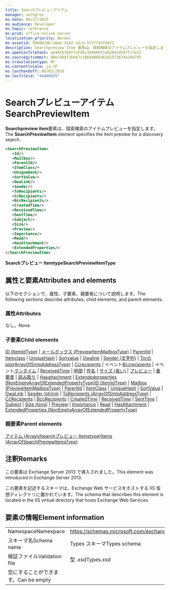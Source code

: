 ```yaml
---
title: Searchプレビューアイテム
manager: sethgros
ms.date: 09/17/2015
ms.audience: Developer
ms.topic: reference
ms.prod: office-online-server
localization_priority: Normal
ms.assetid: 59b0b2db-a0ae-4162-a2cb-5f37f42fe872
description: Searchpreview Item 要素は、探索検索のアイテムプレビューを指定します。
ms.openlocfilehash: ab48353b0ffaf4bc3b9409f1a620d145bffc7a13
ms.sourcegitcommit: 88ec988f2bb67c1866d06b361615f3674a24e795
ms.translationtype: MT
ms.contentlocale: ja-JP
ms.lasthandoff: 06/03/2020
ms.locfileid: "44466935"
---
```

# <a name="searchpreviewitem"></a><span data-ttu-id="e9bba-103">Searchプレビューアイテム</span><span class="sxs-lookup"><span data-stu-id="e9bba-103">SearchPreviewItem</span></span>

<span data-ttu-id="e9bba-104">**Searchpreview item**要素は、探索検索のアイテムプレビューを指定します。</span><span class="sxs-lookup"><span data-stu-id="e9bba-104">The **SearchPreviewItem** element specifies the item preview for a discovery search.</span></span> 
  
```XML
<SearchPreviewItem>
   <Id/>
   <Mailbox/>
   <ParentId/>
   <ItemClass/>
   <UniqueHash/>
   <SortValue/>
   <OwaLink/>
   <Sender/>
   <ToRecipients/>
   <CcRecipients/>
   <BccRecipients/>
   <CreatedTime/>
   <ReceivedTime/>
   <SentTime/>
   <Subject/>
   <Size/>
   <Preview/>
   <Importance/>
   <Read/>
   <HasAttachment/>
   <ExtendedProperties/>
</SearchPreviewItem>
```

 <span data-ttu-id="e9bba-105">**Searchプレビュー Itemtype**</span><span class="sxs-lookup"><span data-stu-id="e9bba-105">**SearchPreviewItemType**</span></span>
## <a name="attributes-and-elements"></a><span data-ttu-id="e9bba-106">属性と要素</span><span class="sxs-lookup"><span data-stu-id="e9bba-106">Attributes and elements</span></span>

<span data-ttu-id="e9bba-107">以下のセクションで、属性、子要素、親要素について説明します。</span><span class="sxs-lookup"><span data-stu-id="e9bba-107">The following sections describe attributes, child elements, and parent elements.</span></span>
  
### <a name="attributes"></a><span data-ttu-id="e9bba-108">属性</span><span class="sxs-lookup"><span data-stu-id="e9bba-108">Attributes</span></span>

<span data-ttu-id="e9bba-109">なし。</span><span class="sxs-lookup"><span data-stu-id="e9bba-109">None.</span></span>
  
### <a name="child-elements"></a><span data-ttu-id="e9bba-110">子要素</span><span class="sxs-lookup"><span data-stu-id="e9bba-110">Child elements</span></span>

<span data-ttu-id="e9bba-111">[ID (ItemIdType)](id-itemidtype.md)  | [メールボックス (PreviewItemMailboxType)](mailbox-previewitemmailboxtype.md)  | [ParentId](parentid.md)  | [Itemclass](itemclass.md)  | [UniqueHash](uniquehash.md)  | [Sortvalue](sortvalue.md)  | [Owalink](owalink.md)  | [Sender (文字列)](sender-string.md)  | [Torの pipi(ArrayOfSmtpAddressType)](torecipients-arrayofsmtpaddresstype.md)  | [Ccrecipients](ccrecipients.md)  |  イベント[Bccrecipients](bccrecipients.md)  |  イベント[ランタイム](createdtime.md)  | [ReceivedTime](receivedtime.md)  | [時間](senttime.md)  | [件名](subject.md)  | [サイズ (長い)](size-long.md)  | [プレビュー](preview-ex15websvcsotherref.md)  | [重要度](importance.md)  | [読み取り](read.md)  | [Hasattachment](hasattachment.md)  | [Extendedproperties (NonEmptyArrayOfExtendedPropertyType)](extendedproperties-nonemptyarrayofextendedpropertytype.md)</span><span class="sxs-lookup"><span data-stu-id="e9bba-111">[ID (ItemIdType)](id-itemidtype.md) | [Mailbox (PreviewItemMailboxType)](mailbox-previewitemmailboxtype.md) | [ParentId](parentid.md) | [ItemClass](itemclass.md) | [UniqueHash](uniquehash.md) | [SortValue](sortvalue.md) | [OwaLink](owalink.md) | [Sender (string)](sender-string.md) | [ToRecipients (ArrayOfSmtpAddressType)](torecipients-arrayofsmtpaddresstype.md) | [CcRecipients](ccrecipients.md) | [BccRecipients](bccrecipients.md) | [CreatedTime](createdtime.md) | [ReceivedTime](receivedtime.md) | [SentTime](senttime.md) | [Subject](subject.md) | [Size (long)](size-long.md) | [Preview](preview-ex15websvcsotherref.md) | [Importance](importance.md) | [Read](read.md) | [HasAttachment](hasattachment.md) | [ExtendedProperties (NonEmptyArrayOfExtendedPropertyType)](extendedproperties-nonemptyarrayofextendedpropertytype.md)</span></span>
  
### <a name="parent-elements"></a><span data-ttu-id="e9bba-112">親要素</span><span class="sxs-lookup"><span data-stu-id="e9bba-112">Parent elements</span></span>

[<span data-ttu-id="e9bba-113">アイテム (Arrayofsearchプレビュー Itemstype)</span><span class="sxs-lookup"><span data-stu-id="e9bba-113">Items (ArrayOfSearchPreviewItemsType)</span></span>](items-arrayofsearchpreviewitemstype.md)
  
## <a name="remarks"></a><span data-ttu-id="e9bba-114">注釈</span><span class="sxs-lookup"><span data-stu-id="e9bba-114">Remarks</span></span>

<span data-ttu-id="e9bba-115">この要素は Exchange Server 2013 で導入されました。</span><span class="sxs-lookup"><span data-stu-id="e9bba-115">This element was introduced in Exchange Server 2013.</span></span>
  
<span data-ttu-id="e9bba-116">この要素を記述するスキーマは、Exchange Web サービスをホストする IIS 仮想ディレクトリに置かれています。</span><span class="sxs-lookup"><span data-stu-id="e9bba-116">The schema that describes this element is located in the IIS virtual directory that hosts Exchange Web Services.</span></span>
  
## <a name="element-information"></a><span data-ttu-id="e9bba-117">要素の情報</span><span class="sxs-lookup"><span data-stu-id="e9bba-117">Element information</span></span>

|||
|:-----|:-----|
|<span data-ttu-id="e9bba-118">Namespace</span><span class="sxs-lookup"><span data-stu-id="e9bba-118">Namespace</span></span>  <br/> |https://schemas.microsoft.com/exchange/services/2006/types  <br/> |
|<span data-ttu-id="e9bba-119">スキーマ名</span><span class="sxs-lookup"><span data-stu-id="e9bba-119">Schema name</span></span>  <br/> |<span data-ttu-id="e9bba-120">Types スキーマ</span><span class="sxs-lookup"><span data-stu-id="e9bba-120">Types schema</span></span>  <br/> |
|<span data-ttu-id="e9bba-121">検証ファイル</span><span class="sxs-lookup"><span data-stu-id="e9bba-121">Validation file</span></span>  <br/> |<span data-ttu-id="e9bba-122">型 .xsd</span><span class="sxs-lookup"><span data-stu-id="e9bba-122">Types.xsd</span></span>  <br/> |
|<span data-ttu-id="e9bba-123">空にすることができます。</span><span class="sxs-lookup"><span data-stu-id="e9bba-123">Can be empty</span></span>  <br/> ||
   

